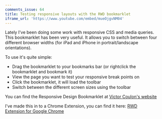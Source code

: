 ```yaml
---
comments_issue: 64
title: Testing responsive layouts with the RWD bookmarklet
iframe_url: 'https://www.youtube.com/embed/mueOjgvNM04'
---
```


Lately I've been doing some work with responsive CSS and media queries. This bookmarklet has been very useful. It allows you to switch between four different browser widths (for iPad and iPhone in portrait/landscape orientations).

<!-- more -->

To use it's quite simple:

- Drag the bookmarklet to your bookmarks bar (or rightclick the bookmarklet and bookmark it)
- View the page you want to test your responsive break points on
- Click the bookmarklet, it will load the toolbar
- Switch between the different screen sizes using the toolbar

You can find the Responsive Design Bookmarklet at [Victor Coulon's website](http://responsive.victorcoulon.fr/)

I've made this in to a Chrome Extension, you can find it here: [RWD Extension for Google Chrome](https://chrome.google.com/webstore/detail/rwd/geajggfcfhgkonghflklajfahmdnplmh)

